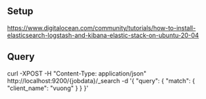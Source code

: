 ## Setup
https://www.digitalocean.com/community/tutorials/how-to-install-elasticsearch-logstash-and-kibana-elastic-stack-on-ubuntu-20-04


## Query
curl -XPOST -H "Content-Type: application/json" http://localhost:9200/{jobdata}/_search -d '{
  "query": {
    "match": {
      "client_name": "vuong"
    }
  }
}'

